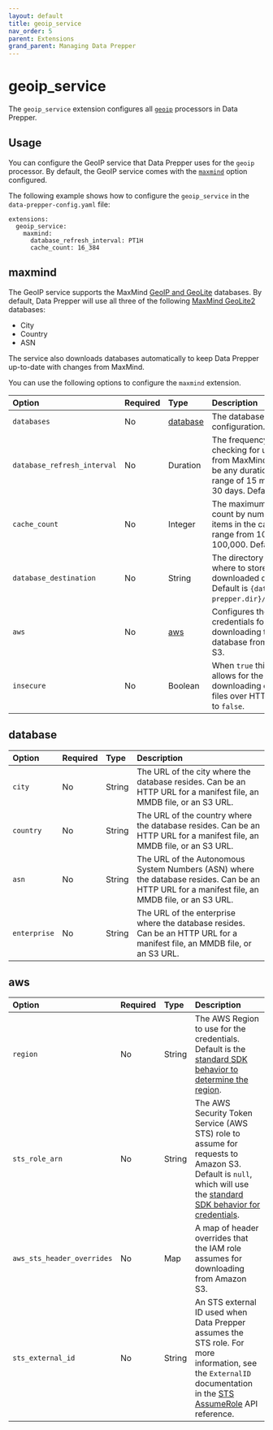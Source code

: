 ```yaml
---
layout: default
title: geoip_service
nav_order: 5
parent: Extensions
grand_parent: Managing Data Prepper
---
```


# geoip_service

The `geoip_service` extension configures all [`geoip`]({{site.url}}{{site.baseurl}}/data-prepper/pipelines/configuration/processors/geoip) processors in Data Prepper.

## Usage

You can configure the GeoIP service that Data Prepper uses for the `geoip` processor.
By default, the GeoIP service comes with the [`maxmind`](#maxmind) option configured.

The following example shows how to configure the `geoip_service` in the `data-prepper-config.yaml` file:

```
extensions:
  geoip_service:
    maxmind:
      database_refresh_interval: PT1H
      cache_count: 16_384
```

## maxmind

The GeoIP service supports the MaxMind [GeoIP and GeoLite](https://dev.maxmind.com/geoip) databases.
By default, Data Prepper will use all three of the following [MaxMind GeoLite2](https://dev.maxmind.com/geoip/geolite2-free-geolocation-data) databases:

* City
* Country
* ASN

The service also downloads databases automatically to keep Data Prepper up-to-date with changes from MaxMind.

You can use the following options to configure the `maxmind` extension.

Option | Required | Type | Description
:--- | :--- | :--- | :---
`databases` | No | [database](#database) | The database configuration.
`database_refresh_interval` | No | Duration | The frequency for checking for updates from MaxMind. This can be any duration in the range of 15 minutes to 30 days. Default is `PT7D`.
`cache_count` | No | Integer | The maximum cache count by number of items in the cache, with a range from 100-100,000. Default is `4096`.
`database_destination` | No | String | The directory name for where to store downloaded databases. Default is `{data-prepper.dir}/data/geoip`.
`aws` | No | [aws](#aws) | Configures the AWS credentials for downloading the database from Amazon S3.
`insecure` | No | Boolean | When `true` this options allows for the downloading of database files over HTTP. Defaults to `false`.

## database

Option | Required | Type | Description
:--- | :--- | :--- | :---
`city` | No | String | The URL of the city where the database resides. Can be an HTTP URL for a manifest file, an MMDB file, or an S3 URL.
`country` | No | String | The URL of the country where the database resides. Can be an HTTP URL for a manifest file, an MMDB file, or an S3 URL.
`asn` | No | String | The URL of the Autonomous System Numbers (ASN) where the database resides. Can be an HTTP URL for a manifest file, an MMDB file, or an S3 URL.
`enterprise` | No | String | The URL of the enterprise where the database resides. Can be an HTTP URL for a manifest file, an MMDB file, or an S3 URL.


## aws

Option | Required | Type | Description
:--- | :--- | :--- | :---
`region` | No | String | The AWS Region to use for the credentials. Default is the [standard SDK behavior to determine the region](https://docs.aws.amazon.com/sdk-for-java/latest/developer-guide/region-selection.html).
`sts_role_arn` | No | String | The AWS Security Token Service (AWS STS) role to assume for requests to Amazon S3. Default is `null`, which will use the [standard SDK behavior for credentials](https://docs.aws.amazon.com/sdk-for-java/latest/developer-guide/credentials.html).
`aws_sts_header_overrides` | No | Map | A map of header overrides that the IAM role assumes for downloading from Amazon S3.
`sts_external_id` | No | String | An STS external ID used when Data Prepper assumes the STS role. For more information, see the `ExternalID` documentation in the [STS AssumeRole](https://docs.aws.amazon.com/STS/latest/APIReference/API_AssumeRole.html) API reference.
